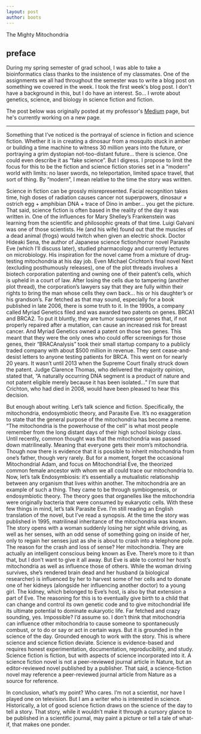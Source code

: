 ```yaml
---
layout: post
author: boots
---
```


The Mighty Mitochondria

## preface

During my spring semester of grad school, I was able to take a bioinformatics class thanks to the insistence of my classmates. One of the assignments we all had throughout the semester was to write a blog post on something we covered in the week. I took the first week's blog post. I don't have a background in this, but I do have an interest. So... I wrote about genetics, science, and biology in science fiction and fiction.

The post below was originally posted at my professor's [Medium](https://medium.com/mittalbioinformatics/the-mighty-mitochondria-f872ef8ac690) page, but he's currently working on a new page.

---

Something that I’ve noticed is the portrayal of science in fiction and science fiction. Whether it is in creating a dinosaur from a mosquito stuck in amber or building a time machine to witness 30 million years into the future, or portraying a grim dystopian not-too-distant future… there is science. One could even describe it as “fake science”. But I digress. I propose to limit the focus for this to be the fiction and science fiction stories set in a “modern” world with limits: no laser swords, no teleportation, limited space travel, that sort of thing. By “modern”, I mean relative to the time the story was written.

Science in fiction can be grossly misrepresented. Facial recognition takes time, high doses of radiation causes cancer not superpowers, dinosaur ≠ ostrich egg + amphibian DNA + trace of Dino in amber… you get the picture. That said, science fiction is often based in the reality of the day it was written in. One of the influences for Mary Shelley’s Frankenstein was learning from the scientific and philosophic greats of that time. Luigi Galvani was one of those scientists. He (and his wife) found out that the muscles of a dead animal (frogs) would twitch when given an electric shock. Doctor Hideaki Sena, the author of Japanese science fiction/horror novel Parasite Eve (which I’ll discuss later), studied pharmacology and currently lectures on microbiology. His inspiration for the novel came from a mixture of drug-testing mitochondria at his day job. Even Michael Crichton’s final novel Next (excluding posthumously releases), one of the plot threads involves a biotech corporation patenting and owning one of their patent’s cells, which is upheld in a court of law. After losing the cells due to tampering (another plot thread), the corporation’s lawyers say that they are fully within their rights to bring the man whose cells they own back… his or his daughter’s or his grandson’s. Far fetched as that may sound, especially for a book published in late 2006, there is some truth to it. In the 1990s, a company called Myriad Genetics filed and was awarded two patents on genes. BRCA1 and BRCA2. To put it bluntly, they are tumor suppressor genes that, if not properly repaired after a mutation, can cause an increased risk for breast cancer. And Myriad Genetics owned a patent on those two genes. This meant that they were the only ones who could offer screenings for those genes, their “BRACAnalysis” took their small startup company to a publicly traded company with about $500 million in revenue. They sent cease-and-desist letters to anyone testing patients for BRCA. This went on for nearly 20 years. It wasn’t until 2013 when the Supreme Court finally struck down the patent. Judge Clarence Thomas, who delivered the majority opinion, stated that, “A naturally occurring DNA segment is a product of nature and not patent eligible merely because it has been isolated…” I’m sure that Crichton, who had died in 2008, would have been pleased to hear this decision.

But enough about writing. Let’s talk science and fiction. Specifically, the mitochondria, endosymbiotic theory, and Parasite Eve. It’s no exaggeration to state that the general purpose of the mitochondria has become a meme. “The mitochondria is the powerhouse of the cell” is what most people remember from the long distant days of their high school biology class. Until recently, common thought was that the mitochondria was passed down matrilineally. Meaning that everyone gets their mom’s mitochondria. Though now there is evidence that it is possible to inherit mitochondria from one’s father, though very rarely. But for a moment, forget the occasional Mitochondrial Adam, and focus on Mitochondrial Eve, the theorized common female ancestor with whom we all could trace our mitochondria to. Now, let’s talk Endosymbiosis: it’s essentially a mutualistic relationship between any organism that lives within another. The mitochondria are an example of such a thing. They came to be through symbiogenesis, or endosymbiotic theory. The theory goes that organelles like the mitochondria were originally bacteria that were consumed by eukaryotic cells. With these few things in mind, let’s talk Parasite Eve. I’m still reading an English translation of the novel, but I’ve read a synopsis. At the time the story was published in 1995, matrilineal inheritance of the mitochondria was known. The story opens with a woman suddenly losing her sight while driving, as well as her senses, with an odd sense of something going on inside of her, only to regain her senses just as she is about to crash into a telephone pole. The reason for the crash and loss of sense? Her mitochondria. They are actually an intelligent conscious being known as Eve. There’s more to it than that, but I don’t want to give it all away. But Eve is able to control her host’s mitochondria as well as influence those of others. While the woman driving survives, she’s rendered brain dead and her husband (a biological researcher) is influenced by her to harvest some of her cells and to donate one of her kidneys (alongside her influencing another doctor) to a young girl. The kidney, which belonged to Eve’s host, is also by that extension a part of Eve. The reasoning for this is to eventually give birth to a child that can change and control its own genetic code and to give mitochondrial life its ultimate potential to dominate eukaryotic life. Far fetched and crazy sounding, yes. Impossible? I’d assume so. I don’t think that mitochondria can influence other mitochondria to cause someone to spontaneously combust, or to do or say or act in certain ways. But it is grounded in the science of the day. Grounded enough to work with the story. This is where science and science fiction deviate. Science is evidence-based and requires honest experimentation, documentation, reproducibility, and study. Science fiction is fiction, but with aspects of science incorporated into it. A science fiction novel is not a peer-reviewed journal article in Nature, but an editor-reviewed novel published by a publisher. That said, a science-fiction novel may reference a peer-reviewed journal article from Nature as a source for reference.

In conclusion, what’s my point? Who cares. I’m not a scientist, nor have I played one on television. But I am a writer who is interested in science. Historically, a lot of good science fiction draws on the science of the day to tell a story. That story, while it wouldn’t make it through a cursory glance to be published in a scientific journal, may paint a picture or tell a tale of what-if, that makes one ponder.
